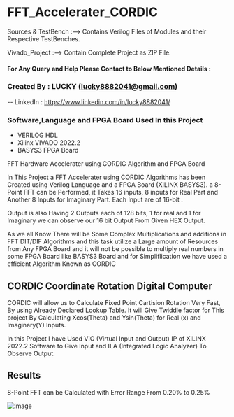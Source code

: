 # FFT_Accelerater_CORDIC

Sources & TestBench :--> Contains Verilog Files of Modules and their Respective TestBenches.

Vivado_Project :--> Contain Complete Project as ZIP File.

#### For Any Query and Help Please Contact to Below Mentioned Details :

### Created By :   LUCKY (lucky8882041@gmail.com) 
  --  LinkedIn : https://www.linkedin.com/in/lucky8882041/
    
    
 ### Software,Language and FPGA Board Used In this Project
 * VERILOG HDL
 * Xilinx VIVADO 2022.2
 * BASYS3 FPGA Board


FFT Hardware Accelerater using CORDIC Algorithm and FPGA Board

In This Project a FFT Accelerater using CORDIC Algorithms has been Created using Verilog Language and a FPGA Board (XILINX BASYS3).
a 8-Point FFT can be Performed, it Takes 16 inputs, 8 inputs for Real Part and Another 8 Inputs for Imaginary Part.
Each Input are of 16-bit .

Output is also Having 2 Outputs each of 128 bits, 1 for real and 1 for Imaginary we can observe our 16 bit Output From Given HEX Output.

As we all Know There will be Some Complex Multiplications and additions in FFT DIT/DIF Algorithms and this task utilize a Large amount of Resources from Any FPGA Board
and it will not be possible to multiply real numbers in some FPGA Board like BASYS3 Board and for Simpliflication we have used a efficient Algorithm Known as CORDIC 

## CORDIC Coordinate Rotation Digital Computer

CORDIC will allow us to Calculate Fixed Point Cartision Rotation Very Fast, By using Already Declared Lookup Table. It will Give Twiddle factor for This project
By Calculating Xcos(Theta) and Ysin(Theta) for Real (x) and Imaginary(Y) Inputs.

In this Project I have Used VIO (Virtual Input and Output) IP of XILINX 2022.2 Software to Give Input and ILA (Integrated Logic Analyzer) To Observe Output.


## Results
8-Point FFT can be Calculated with Error Range From 0.20% to 0.25%


![image](https://user-images.githubusercontent.com/35170092/208237726-29d821a1-65f7-4583-95f8-ec03d4f33dde.png)

